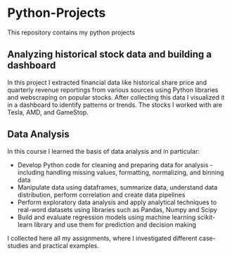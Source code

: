# Python-Projects
This repository contains my python projects
## Analyzing historical stock data and building a dashboard

In this project I extracted financial data like historical share price and quarterly revenue reportings from various sources using Python libraries and webscraping on popular stocks. After collecting this data I visualized it in a dashboard to identify patterns or trends. The stocks I worked with are Tesla, AMD, and GameStop.

## Data Analysis
In this course I learned the basis of data analysis and in particular: 
- Develop Python code for cleaning and preparing data for analysis - including handling missing values, formatting, normalizing, and binning data
- Manipulate data using dataframes, summarize data, understand data distribution, perform correlation and create data pipelines
- Perform exploratory data analysis and apply analytical techniques to real-word datasets using libraries such as Pandas, Numpy and Scipy
- Build and evaluate regression models using machine learning scikit-learn library and use them for prediction and decision making

I collected here all my assignments, where I investigated different case-studies and practical examples.
